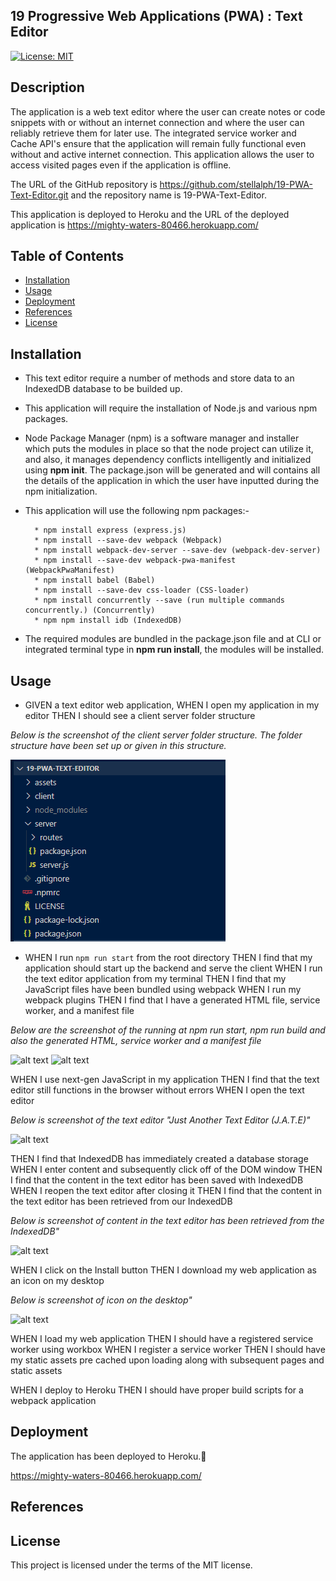 ## 19 Progressive Web Applications (PWA) : Text Editor

[![License: MIT](https://img.shields.io/badge/License-MIT-yellow.svg)](https://opensource.org/licenses/MIT)

## Description

The application is a web text editor where the user can create notes or code snippets with or without an internet connection and where the user can reliably retrieve them for later use.  The integrated service worker and Cache API's ensure that the application will remain fully functional even without and active internet connection.  This application allows the user to access visited pages even if the application is offline.

The URL of the GitHub repository is https://github.com/stellalph/19-PWA-Text-Editor.git and the repository name is 19-PWA-Text-Editor.

This application is deployed to Heroku and the URL of the deployed application is https://mighty-waters-80466.herokuapp.com/

## Table of Contents

* [Installation](#installation)
* [Usage](#usage)
* [Deployment](#heroku)
* [References](#references)
* [License](#license)

## Installation

* This text editor require a number of methods and store data to an IndexedDB database to be builded up.

* This application will require the installation of Node.js and various npm packages.

*   Node Package Manager (npm) is a software manager and installer which puts the modules in place so that the node project can utilize it, and also, it manages dependency conflicts intelligently and initialized using **npm init**. The package.json will be generated and will contains all the details of the application in which the user have inputted during the npm initialization. 

*  This application will use the following npm packages:-

         * npm install express (express.js)
         * npm install --save-dev webpack (Webpack)
         * npm install webpack-dev-server --save-dev (webpack-dev-server)
         * npm install --save-dev webpack-pwa-manifest (WebpackPwaManifest)
         * npm install babel (Babel)
         * npm install --save-dev css-loader (CSS-loader)
         * npm install concurrently --save (run multiple commands concurrently.) (Concurrently)
         * npm npm install idb (IndexedDB)

* The required modules are bundled in the package.json file and at CLI or integrated terminal type in **npm run install**, the modules will be installed.       

## Usage

*   GIVEN a text editor web application, 
    WHEN I open my application in my editor
    THEN I should see a client server folder structure

*Below is the screenshot of the client server folder structure.  The folder structure have been set up or given in this structure.*

![alt text](/assets/images/TE07.png)


*   WHEN I run `npm run start` from the root directory
    THEN I find that my application should start up the backend and serve the client
    WHEN I run the text editor application from my terminal
    THEN I find that my JavaScript files have been bundled using webpack
    WHEN I run my webpack plugins
    THEN I find that I have a generated HTML file, service worker, and a manifest file

*Below are the screenshot of the running at npm run start, npm run build and also the generated HTML, service worker and a manifest file*

![alt text](/assets/TE02/images.png)
![alt text](/assets/TE08.png)


WHEN I use next-gen JavaScript in my application
THEN I find that the text editor still functions in the browser without errors
WHEN I open the text editor

*Below is screenshot of the text editor "Just Another Text Editor (J.A.T.E)"*

![alt text](/assets/TE03.png)


THEN I find that IndexedDB has immediately created a database storage
WHEN I enter content and subsequently click off of the DOM window
THEN I find that the content in the text editor has been saved with IndexedDB
WHEN I reopen the text editor after closing it
THEN I find that the content in the text editor has been retrieved from our IndexedDB

*Below is screenshot of content in the text editor has been retrieved from the IndexedDB"*

![alt text](/assets/TE05.png)

WHEN I click on the Install button
THEN I download my web application as an icon on my desktop

*Below is screenshot of icon on the desktop"*

![alt text](/assets/TE04.png)

WHEN I load my web application
THEN I should have a registered service worker using workbox
WHEN I register a service worker
THEN I should have my static assets pre cached upon loading along with subsequent pages and static assets



WHEN I deploy to Heroku
THEN I should have proper build scripts for a webpack application 


## Deployment

The application has been deployed to Heroku.🚀
 
https://mighty-waters-80466.herokuapp.com/

## References



## License

This project is licensed under the terms of the MIT license.